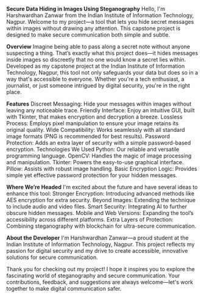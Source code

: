 **Secure Data Hiding in Images Using Steganography** 
Hello, I'm Harshwardhan Zanwar from the Indian Institute of Information Technology, Nagpur. Welcome to my project—a tool that lets you hide secret messages within images without drawing any attention. This capstone project is designed to make secure communication both simple and subtle.

**Overview**
Imagine being able to pass along a secret note without anyone suspecting a thing. That’s exactly what this project does—it hides messages inside images so discreetly that no one would know a secret lies within. Developed as my capstone project at the Indian Institute of Information Technology, Nagpur, this tool not only safeguards your data but does so in a way that's accessible to everyone. Whether you're a tech enthusiast, a journalist, or just someone intrigued by digital security, you're in the right place.

**Features**
Discreet Messaging: Hide your messages within images without leaving any noticeable trace.
Friendly Interface: Enjoy an intuitive GUI, built with Tkinter, that makes encryption and decryption a breeze.
Lossless Process: Employs pixel manipulation to ensure your image retains its original quality.
Wide Compatibility: Works seamlessly with all standard image formats (PNG is recommended for best results).
Password Protection: Adds an extra layer of security with a simple password-based encryption.
Technologies We Used
Python: Our reliable and versatile programming language.
OpenCV: Handles the magic of image processing and manipulation.
Tkinter: Powers the easy-to-use graphical interface.
Pillow: Assists with robust image handling.
Basic Encryption Logic: Provides simple yet effective password protection for your hidden messages.

**Where We’re Headed**
I'm excited about the future and have several ideas to enhance this tool:
Stronger Encryption: Introducing advanced methods like AES encryption for extra security.
Beyond Images: Extending the technique to include audio and video files.
Smart Security: Integrating AI to further obscure hidden messages.
Mobile and Web Versions: Expanding the tool’s accessibility across different platforms.
Extra Layers of Protection: Combining steganography with blockchain for ultra-secure communication.

**About the Developer**
I'm Harshwardhan Zanwar—a proud student at the Indian Institute of Information Technology, Nagpur. This project reflects my passion for digital security and my drive to create accessible, innovative solutions for secure communication.

Thank you for checking out my project! I hope it inspires you to explore the fascinating world of steganography and secure communication. Your contributions, feedback, and suggestions are always welcome—let's work together to make digital communication safer.
